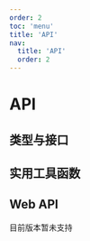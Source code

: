 ```yaml
---
order: 2
toc: 'menu'
title: 'API'
nav:
  title: 'API'
  order: 2
---
```


# API

## 类型与接口

## 实用工具函数

## Web API

目前版本暂未支持
